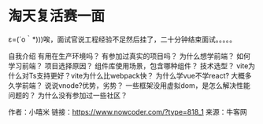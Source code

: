 # 淘天复活赛一面

ε=(´ο｀*)))唉，面试官说工程经验不足然后挂了，二十分钟结束面试。。。。。

自我介绍
有用在生产环境吗？
有参加过真实的项目吗？
为什么想学前端？
如何学习前端？
项目选择原因？
组件库使用场景，包含哪种组件？
技术选型？
vite为什么对Ts支持更好？vite为什么比webpack快？
为什么学vue不学react?
大概多久学前端？
说说vnode?优势，劣势？
一些框架没用虚拟dom，是怎么解决性能问题的？
为什么没有参加过一些社区？



作者：小嘻米
链接：https://www.nowcoder.com/?type=818_1
来源：牛客网